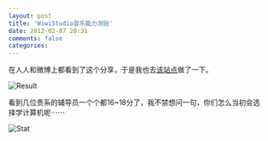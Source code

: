 ```yaml
---
layout: post
title: 'WiwiStudio音乐能力测验'
date: 2012-02-07 20:31
comments: false
categories: 
---
```

    

在人人和微博上都看到了这个分享，于是我也去[该站点](http://wiwistudio.com/musictest/)做了一下。

![Result](http://qingpei.me/images/in_post/result.png)

看到几位贵系的辅导员一个个都16~18分了，我不禁想问一句，你们怎么当初会选择学计算机呢⋯⋯

![Stat](http://qingpei.me/images/in_post/stat.png)
